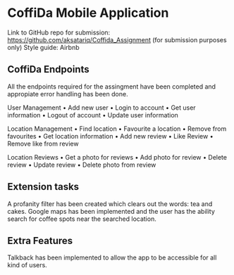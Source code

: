 # CoffiDa Mobile Application

Link to GitHub repo for submission: <https://github.com/aksatariq/Coffida_Assignment> (for submission purposes only)
Style guide: Airbnb

## CoffiDa Endpoints

All the endpoints required for the assingment have been completed and appropiate error handling has been done.

User Management
•	Add new user
•	Login to account
•	Get user information
•	Logout of account
•	Update user information

Location Management
•	Find location
•	Favourite a location
•	Remove from favourites
•	Get location information
•	Add new review
•	Like Review
•	Remove like from review 

Location Reviews
•	Get a photo for reviews
•	Add photo for review
•	Delete review
•	Update review
•	Delete photo from review

## Extension tasks

A profanity filter has been created which clears out the words: tea and cakes.
Google maps has been implemented and the user has the ability search for coffee spots near the searched location.

## Extra Features

Talkback has been implemented to allow the app to be accessible for all kind of users.
